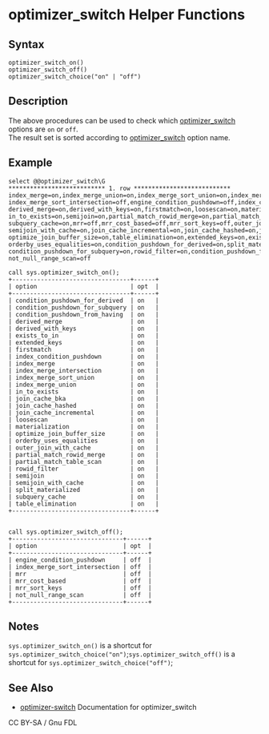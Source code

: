 # optimizer\_switch Helper Functions

## Syntax

```
optimizer_switch_on()
optimizer_switch_off()
optimizer_switch_choice("on" | "off")
```

## Description

The above procedures can be used to check which [optimizer\_switch](../../../../../../ha-and-performance/optimization-and-tuning/query-optimizations/optimizer-switch.md) options are `on` or `off`.\
The result set is sorted according to [optimizer\_switch](../../../../../../ha-and-performance/optimization-and-tuning/query-optimizations/optimizer-switch.md) option name.

## Example

```
select @@optimizer_switch\G
*************************** 1. row ***************************
index_merge=on,index_merge_union=on,index_merge_sort_union=on,index_merge_intersection=on,
index_merge_sort_intersection=off,engine_condition_pushdown=off,index_condition_pushdown=on,
derived_merge=on,derived_with_keys=on,firstmatch=on,loosescan=on,materialization=on,
in_to_exists=on,semijoin=on,partial_match_rowid_merge=on,partial_match_table_scan=on,
subquery_cache=on,mrr=off,mrr_cost_based=off,mrr_sort_keys=off,outer_join_with_cache=on,
semijoin_with_cache=on,join_cache_incremental=on,join_cache_hashed=on,join_cache_bka=on,
optimize_join_buffer_size=on,table_elimination=on,extended_keys=on,exists_to_in=on,
orderby_uses_equalities=on,condition_pushdown_for_derived=on,split_materialized=on,
condition_pushdown_for_subquery=on,rowid_filter=on,condition_pushdown_from_having=on,
not_null_range_scan=off

call sys.optimizer_switch_on();
+---------------------------------+------+
| option                          | opt  |
+---------------------------------+------+
| condition_pushdown_for_derived  | on   |
| condition_pushdown_for_subquery | on   |
| condition_pushdown_from_having  | on   |
| derived_merge                   | on   |
| derived_with_keys               | on   |
| exists_to_in                    | on   |
| extended_keys                   | on   |
| firstmatch                      | on   |
| index_condition_pushdown        | on   |
| index_merge                     | on   |
| index_merge_intersection        | on   |
| index_merge_sort_union          | on   |
| index_merge_union               | on   |
| in_to_exists                    | on   |
| join_cache_bka                  | on   |
| join_cache_hashed               | on   |
| join_cache_incremental          | on   |
| loosescan                       | on   |
| materialization                 | on   |
| optimize_join_buffer_size       | on   |
| orderby_uses_equalities         | on   |
| outer_join_with_cache           | on   |
| partial_match_rowid_merge       | on   |
| partial_match_table_scan        | on   |
| rowid_filter                    | on   |
| semijoin                        | on   |
| semijoin_with_cache             | on   |
| split_materialized              | on   |
| subquery_cache                  | on   |
| table_elimination               | on   |
+---------------------------------+------+


call sys.optimizer_switch_off();
+-------------------------------+------+
| option                        | opt  |
+-------------------------------+------+
| engine_condition_pushdown     | off  |
| index_merge_sort_intersection | off  |
| mrr                           | off  |
| mrr_cost_based                | off  |
| mrr_sort_keys                 | off  |
| not_null_range_scan           | off  |
+-------------------------------+------+
```

## Notes

`sys.optimizer_switch_on()` is a shortcut for `sys.optimizer_switch_choice("on")`;`sys.optimizer_switch_off()` is a shortcut for `sys.optimizer_switch_choice("off")`;

## See Also

* [optimizer-switch](../../../../../../ha-and-performance/optimization-and-tuning/query-optimizations/optimizer-switch.md) Documentation for optimizer\_switch

CC BY-SA / Gnu FDL
